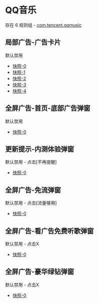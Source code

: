 # QQ音乐

存在 6 规则组 - [com.tencent.qqmusic](/src/apps/com.tencent.qqmusic.ts)

## 局部广告-广告卡片

默认禁用

- [快照-0](https://i.gkd.li/import/13985169)
- [快照-1](https://i.gkd.li/import/13206534)
- [快照-2](https://i.gkd.li/import/13797001)
- [快照-3](https://i.gkd.li/import/13206982)
- [快照-4](https://i.gkd.li/import/13218134)

## 全屏广告-首页-底部广告弹窗

默认禁用

- [快照-0](https://i.gkd.li/import/13115121)

## 更新提示-内测体验弹窗

默认禁用 - 点击[不再提醒]

- [快照-0](https://i.gkd.li/import/13178485)

## 全屏广告-免流弹窗

默认禁用 - 点击[流量够用]

- [快照-0](https://i.gkd.li/import/13197868)

## 全屏广告-看广告免费听歌弹窗

默认禁用 - 点击X

- [快照-0](https://i.gkd.li/import/13806773)

## 全屏广告-豪华绿钻弹窗

默认禁用 - 点击X

- [快照-0](https://i.gkd.li/import/13806782)
